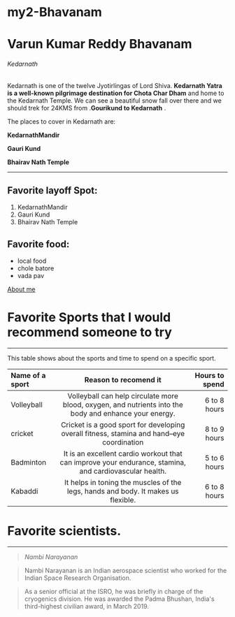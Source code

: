 # my2-Bhavanam

# Varun Kumar Reddy Bhavanam
###### Kedarnath

Kedarnath is one of the twelve Jyotirlingas of Lord Shiva. **Kedarnath Yatra is a well-known pilgrimage destination for Chota Char Dham** and home to the Kedarnath Temple. We can see a beautiful snow fall over there and we should trek for 24KMS from .**Gourikund to Kedarnath** .

The places to cover in Kedarnath are:

**KedarnathMandir**

**Gauri Kund**

**Bhairav Nath Temple**

***

##  Favorite layoff Spot:

 1. KedarnathMandir
 2. Gauri Kund
 3. Bhairav Nath Temple

 ##  Favorite food:

 * local food
 * chole batore
 * vada pav

[About me](MyStats.md)


# Favorite Sports that I would recommend someone to try
---

This table shows about the sports and time to spend on a specific sport.

| Name of a sport    | Reason to recomend it |  Hours to spend     | 
| :---        |    :----:   |          ---: |
| Volleyball   | Volleyball can help circulate more blood, oxygen, and nutrients into the body and enhance your energy.      | 6 to 8 hours  |
| cricket   | Cricket is a good sport for developing overall fitness, stamina and hand–eye coordination        | 8 to 9 hours      |
| Badminton  | It is an excellent cardio workout that can improve your endurance, stamina, and cardiovascular health.        | 5 to 6 hours      |
| Kabaddi   | It helps in toning the muscles of the legs, hands and body.  It makes us flexible.        | 6 to 8 hours      |


# Favorite scientists.
---
>*Nambi Narayanan*

>Nambi Narayanan is an Indian aerospace scientist who worked for the Indian Space Research Organisation. 

>As a senior official at the ISRO, he was briefly in charge of the cryogenics division. He was awarded the Padma Bhushan, India's third-highest civilian award, in March 2019.
